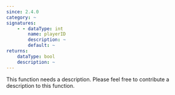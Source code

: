 ```yaml
---
since: 2.4.0
category: ~
signatures:
    - - dataType: int
        name: playerID
        description: ~
        default: ~
returns:
    dataType: bool
    description: ~
---
```


This function needs a description. Please feel free to contribute a description to this function.
